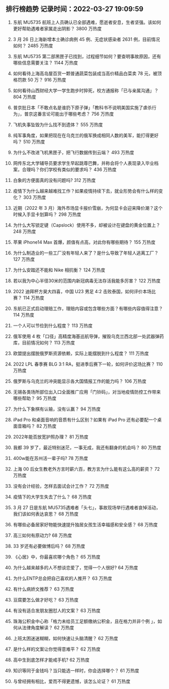 
## 排行榜趋势 记录时间：2022-03-27 19:09:59
  
  1. 东航 MU5735 航班上人员确认已全部遇难，愿逝者安息，生者坚强。该如何更好帮助遇难者家属走出阴影？ 3800 万热度
    
  2. 3 月 26 日上海新增本土确诊病例 45 例、无症状感染者 2631 例，目前情况如何？ 2485 万热度
    
  3. 东航 MU5735 第二部黑匣子已找到，过程细节如何？要查明事故原因，还有哪些信息需要关注？ 1144 万热度
    
  4. 如何看待上海高岛屋百货一颗普通蔬菜包装成当高价精品白菜卖 78 元，被顶格罚款 50 万？ 916 万热度
    
  5. 如何看待山西财经大学一学生跑步时猝死，校方通报称「已与亲属沟通」？ 804 万热度
    
  6. 普京批日本「不敢点名是谁扔下原子弹」「教科书不说明美国实施了虐杀行为」，普京这番言论可能出于哪些考虑？ 756 万热度
    
  7. 飞机失事坠毁为什么找不到遗体？ 555 万热度
    
  8. 纯军事角度，如果把现在在乌克兰的俄军换成相同人数的美军，能打得更好吗？ 510 万热度
    
  9. 为什么不改进飞机黑匣子，把飞行数据传到云端？ 493 万热度
    
  10. 网传东北大学辅导员要求学生早起跳尊巴舞，并称会将个人表现录入毕业档案，合理吗？你们学校有类似的要求吗？ 436 万热度
    
  11. 白象的方便面真的没有问题吗? 312 万热度
    
  12. 疫情下为什么越来越难找工作？如果疫情持续下去，就业形势会有什么样的变化？ 303 万热度
    
  13. 近期（2022 年 3 月）海外市场显卡报价雪崩，为何显卡会迎来降价潮？这个时候入手显卡划算吗？ 298 万热度
    
  14. 为什么大写锁定键（Capslock）使用不多，却被设计在键盘的黄金位置上？ 248 万热度
    
  15. 苹果 iPhone14 Max 首爆，颜值有点高，对此你有哪些期待？ 155 万热度
    
  16. 为什么制造业的一些工厂没有年轻人来了？是什么导致了年轻人逃离工厂？ 127 万热度
    
  17. 为什么安踏还不能和 Nike 相抗衡？ 124 万热度
    
  18. 若以我为中心半径30米的范围内新冠病毒无法存活我能多厉害？ 122 万热度
    
  19. 2022 迪拜杯方昊大四喜，中国 U23  男足 4:2 击败泰国，如何评价本场比赛？ 114 万热度
    
  20. 东航已正式启动理赔工作，理赔内容或包含哪些方面？有哪些内容值得注意？ 114 万热度
    
  21. 一个人可以节俭到什么程度？ 113 万热度
    
  22. 俄军使用 4 枚「口径」高精度海基巡航导弹，摧毁乌克兰西北部一处武器弹药库，目前情况如何？ 113 万热度
    
  23. 欧盟提出摆脱俄罗斯资源依赖，实际上能摆脱到什么程度？ 111 万热度
    
  24. 2022 LPL 春季赛 BLG 3:1 RA，挺进季后赛下一轮，如何评价这场比赛？ 110 万热度
    
  25. 俄罗斯与乌克兰的冲突能显示各大国情报工作的能力吗？ 106 万热度
    
  26. 无锡各类场所部位出入口全面推广应用「门铃码」，对当地疫情防控工作带来哪些帮助？ 95 万热度
    
  27. 为什么下象棋有认输，没有认赢？ 94 万热度
    
  28. iPad Pro 和桌面音响的音质有什么区别？如果有 iPad Pro 还有必要配一个桌面音箱吗？ 82 万热度
    
  29. 2022年能否放宽护照办理？ 81 万热度
    
  30. 我都 39 岁了，最近特别迷茫，一事无成，我还有翻身的机会吗？ 80 万热度
    
  31. 400w能在苏州活一辈子吗? 78 万热度
    
  32. 上海 00 后女生教老外方言时薪六百，教方言为什么能有这么高的薪资？ 72 万热度
    
  33. 没有会计经验，怎样去面试会计工作？ 72 万热度
    
  34. 疫情下的大学生失去了什么？ 68 万热度
    
  35. 3 月 27 日是东航 MU5735遇难者「头七」，事故现场举行遇难者哀悼活动，我们该如何表达哀思？ 68 万热度
    
  36. 有哪些必备居家好物能快速提升独居女孩生活幸福感和安全感？ 68 万热度
    
  37. 高三如何有原动力? 68 万热度
    
  38. 33 岁还有必要做博后吗？ 68 万热度
    
  39. 《心居》中，你最喜欢哪个角色？ 65 万热度
    
  40. 为什么越来越多的人不想谈恋爱了，觉得一个人很好? 64 万热度
    
  41. 为什么ENTP总会把自己喜欢的人推开？ 63 万热度
    
  42. 有什么病娇文推荐？ 63 万热度
    
  43. 豆腐要怎么做才好吃？ 63 万热度
    
  44. 有没有适合发朋友圈怼人的文案？ 63 万热度
    
  45. 珠海公积金中心称「格力未给员工足额缴纳公积金，且在格力并非个例 」，如何从法律角度解读？ 62 万热度
    
  46. 上班太困迷迷糊糊，如何快速让头脑清醒？ 62 万热度
    
  47. 是什么样的文案让你觉得意难平？ 62 万热度
    
  48. 高中生到底怎样才能戒手机? 62 万热度
    
  49. 知识等同于金钱吗？当只能选一样时，你会选择哪个？ 61 万热度
    
  50. 与曾经拥有相比，爱而不得更遗憾，该怎么论证？ 61 万热度
    